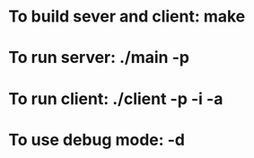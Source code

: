 # To build sever and client: make

# To run server: ./main -p <PORT>

# To run client: ./client -p <PORT> -i <sensorID> -a <IP>

# To use debug mode: -d
